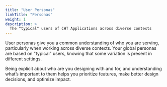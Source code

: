 ```yaml
---
title: "User Personas"
linkTitle: "Personas"
weight: 1
description: >
  The "typical" users of CHT Applications across diverse contexts
---
```


User personas give you a common understanding of who you are serving, particularly when working across diverse contexts. Your global personas are based on "typical" users, knowing that some variation is present in different settings.

Being explicit about who are you designing with and for, and understanding what’s important to them helps you prioritize features, make better design decisions, and optimize impact.
